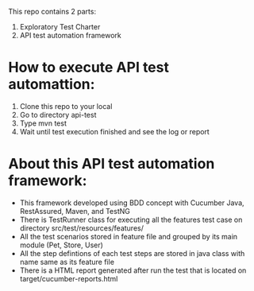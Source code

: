 This repo contains 2 parts:
1. Exploratory Test Charter
2. API test automation framework

# How to execute API test automattion:
1. Clone this repo to your local
2. Go to directory api-test
3. Type mvn test
4. Wait until test execution finished and see the log or report

# About this API test automation framework:
- This framework developed using BDD concept with Cucumber Java, RestAssured, Maven, and TestNG
- There is TestRunner class for executing all the features test case on directory src/test/resources/features/
- All the test scenarios stored in feature file and grouped by its main module (Pet, Store, User)
- All the step defintions of each test steps are stored in java class with name same as its feature file
- There is a HTML report generated after run the test that is located on target/cucumber-reports.html
